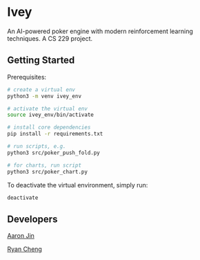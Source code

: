 # Ivey

An AI-powered poker engine with modern reinforcement learning techniques. A CS 229 project.

## Getting Started

Prerequisites:

```bash
# create a virtual env
python3 -m venv ivey_env

# activate the virtual env
source ivey_env/bin/activate

# install core dependencies
pip install -r requirements.txt

# run scripts, e.g.
python3 src/poker_push_fold.py

# for charts, run script
python3 src/poker_chart.py
```

To deactivate the virtual environment, simply run:

```bash
deactivate
```

## Developers

[Aaron Jin](https://github.com/aaronkjin)

[Ryan Cheng](https://github.com/ryachen01)
